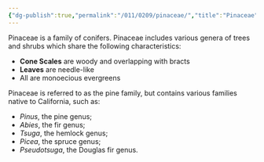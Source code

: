 ```yaml
---
{"dg-publish":true,"permalink":"/011/0209/pinaceae/","title":"Pinaceae","tags":["BIOL320"],"created":"2025-03-07T00:16:00.351-08:00","updated":"2025-03-07T11:24:58.117-08:00"}
---
```


Pinaceae is a family of conifers. Pinaceae includes various genera of trees and shrubs which share the following characteristics:
- **Cone Scales** are woody and overlapping with bracts
- **Leaves** are needle-like
- All are monoecious evergreens

Pinaceae is referred to as the pine family, but contains various families native to California, such as:
- *Pinus*, the pine genus;
- *Abies*, the fir genus;
- *Tsuga*, the hemlock genus;
- *Picea*, the spruce genus;
- *Pseudotsuga*, the Douglas fir genus.